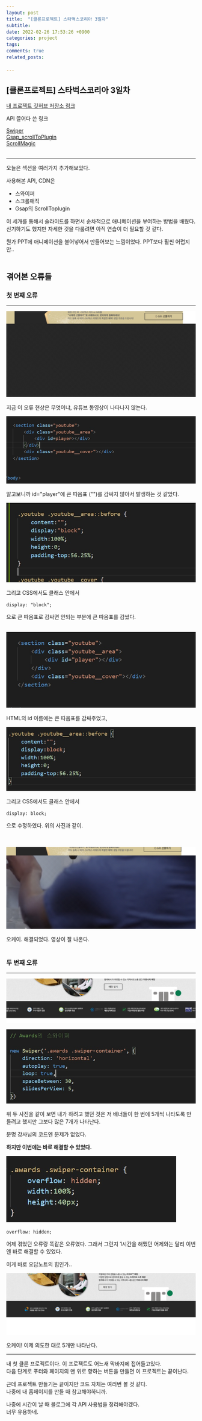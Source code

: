 ```yaml
---
layout: post
title:  "[클론프로젝트] 스타벅스코리아 3일차"
subtitle:
date: 2022-02-26 17:53:26 +0900
categories: project
tags:
comments: true
related_posts:

---
```


## [클론프로젝트] 스타벅스코리아 3일차

[내 프로젝트 깃허브 저장소 링크](https://github.com/WookeyKim95/clone_StarbucksKorea)
<br/>

API 끌어다 쓴 링크<br/>

[Swiper](https://swiperjs.com/)<br/>
[Gsap_scrollToPlugin](https://greensock.com/scrolltoplugin/)<br/>
[ScrollMagic](https://cdnjs.com/libraries/ScrollMagic)<br/>
<br/>

---

오늘은 섹션을 여러가지 추가해보았다.<br/>

사용해본 API, CDN은

- 스와이퍼
- 스크롤매직
- Gsap의 ScrollToplugin


이 세개를 통해서 슬라이드를 하면서 순차적으로 애니메이션을 부여하는 방법을 배웠다.<br/>
신기하기도 했지만 자세한 것을 다룰려면 아직 연습이 더 필요할 것 같다.<br/>

뭔가 PPT에 애니메이션을 불어넣어서 만들어보는 느낌이었다. PPT보다 훨씬 어렵지만..<br/>
<br/>

## 겪어본 오류들<br/>


### 첫 번째 오류
---

![오류1](https://github.com/WookeyKim95/clone_StarbucksKorea/blob/main/error_capture/2022_02_26_1.jpg?raw=true)

지금 이 오류 현상은 무엇이냐, 유튜브 동영상이 나타나지 않는다.<br/>

![오류1 원인](https://github.com/WookeyKim95/clone_StarbucksKorea/blob/main/error_capture/2022_02_26_1_cause_1.jpg?raw=true)

알고보니까 id="player"에 큰 따옴표 ("")를 감싸지 않아서 발생하는 것 같았다.<br/>

![오류1 원인2](https://github.com/WookeyKim95/clone_StarbucksKorea/blob/main/error_capture/2022_02_26_1_cause_2.jpg?raw=true)

그리고 CSS에서도 클래스 안에서

```
display: "block";
```
으로 큰 따옴표로 감싸면 안되는 부분에 큰 따옴표를 감쌌다.<br/>
<br/>

![오류1 원인](https://github.com/WookeyKim95/clone_StarbucksKorea/blob/main/error_capture/2022_02_26_1_fix_1.jpg?raw=true)

HTML의 id 이름에는 큰 따옴표를 감싸주었고,<br/>

![오류1 원인2](https://github.com/WookeyKim95/clone_StarbucksKorea/blob/main/error_capture/2022_02_26_1_fix_2.jpg?raw=true)

그리고 CSS에서도 클래스 안에서

```
display: block;
```
으로 수정하였다. 위의 사진과 같이.<br/>
<br/>
<br/>

![오류1 해결](https://github.com/WookeyKim95/clone_StarbucksKorea/blob/main/error_capture/2022_02_26_1_result.jpg?raw=true)<br/>

오케이. 해결되었다. 영상이 잘 나온다.<br/>
<br/>

### 두 번째 오류
---

![오류1](https://github.com/WookeyKim95/clone_StarbucksKorea/blob/main/error_capture/2022_02_26_2.jpg?raw=true)

![오류2 원인](https://github.com/WookeyKim95/clone_StarbucksKorea/blob/main/error_capture/2022_02_26_2_cause_1.jpg?raw=true)

위 두 사진을 같이 보면 내가 하려고 했던 것은 저 배너들이 한 번에 5개씩 나타도록 만들려고 했지만 그보다 많은 7개가 나타난다.<br/>

분명 강사님의 코드엔 문제가 없었다.<br/>

**하지만 이번에는 바로 해결할 수 있었다.<br/>**

![오류2 수정](https://github.com/WookeyKim95/clone_StarbucksKorea/blob/main/error_capture/2022_02_26_2_fix.jpg?raw=true)

```
overflow: hidden;
```

어제 겪었던 오류랑 똑같은 오류였다. 그래서 그런지 1시간을 해맸던 어제와는 달리 이번엔 바로 해결할 수 있었다.<br/>

이게 바로 오답노트의 힘인가..<br/>

![오류2 해결](https://github.com/WookeyKim95/clone_StarbucksKorea/blob/main/error_capture/2022_02_26_2_result.jpg?raw=true)

오케이! 이제 의도한 대로 5개만 나타난다.<br/>

---

내 첫 클론 프로젝트이다. 이 프로젝트도 어느새 막바지에 접어들고있다. <br/>
다음 단계로 푸터와 페이지의 맨 위로 향하는 버튼을 만들면 이 프로젝트는 끝이난다. <br/>

근데 프로젝트 만들기는 끝이지만 코드 자체는 여러번 볼 것 같다.<br/>
나중에 내 홈페이지를 만들 때 참고해야하니까.<br/>

나중에 시간이 날 때 블로그에 각 API 사용법을 정리해야겠다. <br/>
너무 유용하네.<br/>
